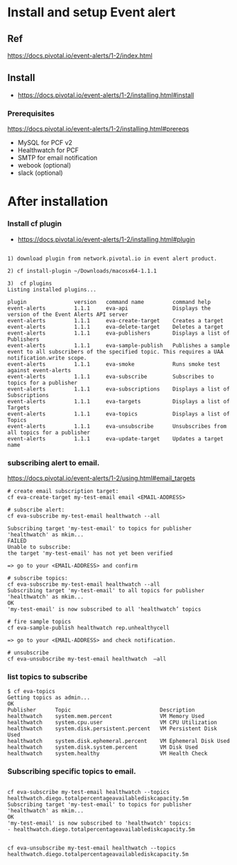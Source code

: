 
# Install and setup Event alert

## Ref
https://docs.pivotal.io/event-alerts/1-2/index.html

## Install 
- https://docs.pivotal.io/event-alerts/1-2/installing.html#install

### Prerequisites
https://docs.pivotal.io/event-alerts/1-2/installing.html#prereqs
- MySQL for PCF v2 
- Healthwatch for PCF
- SMTP for email notification
- webook (optional)
- slack (optional)

# After installation

### Install cf plugin
- https://docs.pivotal.io/event-alerts/1-2/installing.html#plugin
```

1) download plugin from network.pivotal.io in event alert product.

2) cf install-plugin ~/Downloads/macosx64-1.1.1

3)  cf plugins
Listing installed plugins...

plugin               version   command name         command help
event-alerts         1.1.1     eva-api              Displays the version of the Event Alerts API server
event-alerts         1.1.1     eva-create-target    Creates a target
event-alerts         1.1.1     eva-delete-target    Deletes a target
event-alerts         1.1.1     eva-publishers       Displays a list of Publishers
event-alerts         1.1.1     eva-sample-publish   Publishes a sample event to all subscribers of the specified topic. This requires a UAA notification.write scope.
event-alerts         1.1.1     eva-smoke            Runs smoke test against event-alerts
event-alerts         1.1.1     eva-subscribe        Subscribes to topics for a publisher
event-alerts         1.1.1     eva-subscriptions    Displays a list of Subscriptions
event-alerts         1.1.1     eva-targets          Displays a list of Targets
event-alerts         1.1.1     eva-topics           Displays a list of Topics
event-alerts         1.1.1     eva-unsubscribe      Unsubscribes from all topics for a publisher
event-alerts         1.1.1     eva-update-target    Updates a target name
```

### subscribing alert to email.

https://docs.pivotal.io/event-alerts/1-2/using.html#email_targets

```
# create email subscription target:
cf eva-create-target my-test-email email <EMAIL-ADDRESS>

# subscribe alert:
cf eva-subscribe my-test-email healthwatch --all

Subscribing target 'my-test-email' to topics for publisher 'healthwatch' as mkim...
FAILED
Unable to subscribe:
the target 'my-test-email' has not yet been verified

=> go to your <EMAIL-ADDRESS> and confirm 

# subscribe topics:
cf eva-subscribe my-test-email healthwatch --all
Subscribing target 'my-test-email' to all topics for publisher 'healthwatch' as mkim...
OK
'my-test-email' is now subscribed to all 'healthwatch’ topics

# fire sample topics
cf eva-sample-publish healthwatch rep.unhealthycell

=> go to your <EMAIL-ADDRESS> and check notification.

# unsubscribe 
cf eva-unsubscribe my-test-email healthwatch  —all

```

### list topics to subscribe

```
$ cf eva-topics
Getting topics as admin...
OK
Publisher      Topic                            Description
healthwatch    system.mem.percent               VM Memory Used
healthwatch    system.cpu.user                  VM CPU Utilization
healthwatch    system.disk.persistent.percent   VM Persistent Disk Used
healthwatch    system.disk.ephemeral.percent    VM Ephemeral Disk Used
healthwatch    system.disk.system.percent       VM Disk Used
healthwatch    system.healthy                   VM Health Check
```

### Subscribing specific topics to email.

```

cf eva-subscribe my-test-email healthwatch --topics healthwatch.diego.totalpercentageavailablediskcapacity.5m
Subscribing target 'my-test-email' to topics for publisher 'healthwatch' as mkim...
OK
'my-test-email' is now subscribed to 'healthwatch' topics:
- healthwatch.diego.totalpercentageavailablediskcapacity.5m


cf eva-unsubscribe my-test-email healthwatch --topics healthwatch.diego.totalpercentageavailablediskcapacity.5m



```
